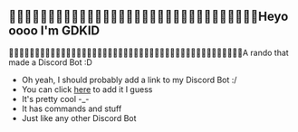 ## ᲼᲼᲼᲼᲼᲼᲼᲼᲼᲼᲼᲼᲼᲼᲼᲼᲼᲼᲼᲼᲼᲼᲼᲼᲼᲼᲼᲼᲼᲼᲼᲼Heyooooo I'm GDKID
᲼᲼᲼᲼᲼᲼᲼᲼᲼᲼᲼᲼᲼᲼᲼᲼᲼᲼᲼᲼᲼᲼᲼᲼᲼᲼᲼᲼᲼᲼᲼᲼᲼᲼᲼᲼᲼᲼᲼᲼᲼᲼᲼᲼᲼A rando that made a Discord Bot :D  

- Oh yeah, I should probably add a link to my Discord Bot :/
- You can click [here](https://discord.com/oauth2/authorize?client_id=749890079580749854&permissions=2147871808&scope=bot%20applications.commands) to add it I guess
- It's pretty cool -_-
- It has commands and stuff
- Just like any other Discord Bot
